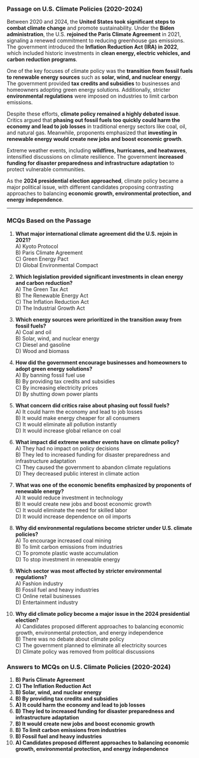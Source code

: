 ### **Passage on U.S. Climate Policies (2020-2024)**  

Between 2020 and 2024, the **United States took significant steps to combat climate change**   and promote sustainability. Under the **Biden administration**, the U.S. **rejoined the Paris Climate Agreement** in 2021, signaling a renewed commitment to reducing greenhouse gas emissions. The government introduced the **Inflation Reduction Act (IRA) in 2022**, which included historic investments in **clean energy,  electric vehicles, and carbon reduction programs**.  

One of the key focuses of climate policy was the **transition from fossil fuels to renewable energy sources** such as **solar, wind, and nuclear energy**. The government provided **tax credits and subsidies** to businesses and homeowners adopting green energy solutions. Additionally, stricter **environmental regulations** were imposed on industries to limit carbon emissions.  

Despite these efforts, **climate policy remained a highly debated issue**.   Critics argued that **phasing out fossil fuels too quickly could harm the economy and lead to job losses** in traditional energy sectors like coal, oil, and natural gas. Meanwhile, proponents emphasized that **investing in renewable energy would create new jobs and boost economic growth**.  

Extreme weather events, including **wildfires, hurricanes, and heatwaves**, intensified discussions on climate resilience. The government **increased funding for disaster preparedness and infrastructure  adaptation** to protect vulnerable communities.  

As the **2024 presidential election approached**,  climate policy became a major political issue, with different candidates proposing contrasting approaches to balancing **economic growth, environmental protection, and energy independence**.  

---  

### **MCQs Based on the Passage**  

1. **What major international climate agreement did the U.S. rejoin in 2021?**  
   A) Kyoto Protocol  
   B) Paris Climate Agreement  
   C) Green Energy Pact  
   D) Global Environmental Compact  

2. **Which legislation provided significant investments in clean energy and carbon reduction?**  
   A) The Green Tax Act  
   B) The Renewable Energy Act  
   C) The Inflation Reduction Act  
   D) The Industrial Growth Act  

3. **Which energy sources were prioritized in the transition away from fossil fuels?**  
   A) Coal and oil  
   B) Solar, wind, and nuclear energy  
   C) Diesel and gasoline  
   D) Wood and biomass  

4. **How did the government encourage businesses and homeowners to adopt green energy solutions?**  
   A) By banning fossil fuel use  
   B) By providing tax credits and subsidies  
   C) By increasing electricity prices  
   D) By shutting down power plants  

5. **What concern did critics raise about phasing out fossil fuels?**  
   A) It could harm the economy and lead to job losses  
   B) It would make energy cheaper for all consumers  
   C) It would eliminate all pollution instantly  
   D) It would increase global reliance on coal  

6. **What impact did extreme weather events have on climate policy?**  
   A) They had no impact on policy decisions  
   B) They led to increased funding for disaster preparedness and infrastructure adaptation  
   C) They caused the government to abandon climate regulations  
   D) They decreased public interest in climate action  

7. **What was one of the economic benefits emphasized by proponents of renewable energy?**  
   A) It would reduce investment in technology  
   B) It would create new jobs and boost economic growth  
   C) It would eliminate the need for skilled labor  
   D) It would increase dependence on oil imports  

8. **Why did environmental regulations become stricter under U.S. climate policies?**  
   A) To encourage increased coal mining  
   B) To limit carbon emissions from industries  
   C) To promote plastic waste accumulation  
   D) To stop investment in renewable energy  

9. **Which sector was most affected by stricter environmental regulations?**  
   A) Fashion industry  
   B) Fossil fuel and heavy industries  
   C) Online retail businesses  
   D) Entertainment industry  

10. **Why did climate policy become a major issue in the 2024 presidential election?**  
   A) Candidates proposed different approaches to balancing economic growth, environmental protection, and energy independence  
   B) There was no debate about climate policy  
   C) The government planned to eliminate all electricity sources  
   D) Climate policy was removed from political discussions  

### **Answers to MCQs on U.S. Climate Policies (2020-2024)**  

1. **B) Paris Climate Agreement**  
2. **C) The Inflation Reduction Act**  
3. **B) Solar, wind, and nuclear energy**  
4. **B) By providing tax credits and subsidies**  
5. **A) It could harm the economy and lead to job losses**  
6. **B) They led to increased funding for disaster preparedness and infrastructure adaptation**  
7. **B) It would create new jobs and boost economic growth**  
8. **B) To limit carbon emissions from industries**  
9. **B) Fossil fuel and heavy industries**  
10. **A) Candidates proposed different approaches to balancing economic growth, environmental protection, and energy independence**  

